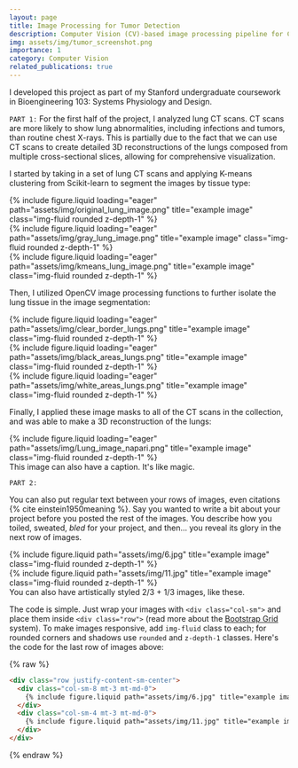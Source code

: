 ```yaml
---
layout: page
title: Image Processing for Tumor Detection
description: Computer Vision (CV)-based image processing pipeline for CT and Ultrasound imaging of suspected cancerous growths.
img: assets/img/tumor_screenshot.png
importance: 1
category: Computer Vision
related_publications: true
---
```


I developed this project as part of my Stanford undergraduate coursework in Bioengineering 103: Systems Physiology and Design.

`PART 1:` For the first half of the project, I analyzed lung CT scans. CT scans are more likely to show lung abnormalities, including infections and tumors, than routine chest X-rays. This is partially due to the fact that we can use CT scans to create detailed 3D reconstructions of the lungs composed from multiple cross-sectional slices, allowing for comprehensive visualization.


I started by taking in a set of lung CT scans and applying K-means clustering from Scikit-learn to segment the images by tissue type:


<div class="row">
    <div class="col-sm mt-3 mt-md-0">
        {% include figure.liquid loading="eager" path="assets/img/original_lung_image.png" title="example image" class="img-fluid rounded z-depth-1" %}
    </div>
    <div class="col-sm mt-3 mt-md-0">
        {% include figure.liquid loading="eager" path="assets/img/gray_lung_image.png" title="example image" class="img-fluid rounded z-depth-1" %}
    </div>
    <div class="col-sm mt-3 mt-md-0">
        {% include figure.liquid loading="eager" path="assets/img/kmeans_lung_image.png" title="example image" class="img-fluid rounded z-depth-1" %}
    </div>
</div>


Then, I utilized OpenCV image processing functions to further isolate the lung tissue in the image segmentation:

<div class="row">
    <div class="col-sm mt-3 mt-md-0">
        {% include figure.liquid loading="eager" path="assets/img/clear_border_lungs.png" title="example image" class="img-fluid rounded z-depth-1" %}
    </div>
    <div class="col-sm mt-3 mt-md-0">
        {% include figure.liquid loading="eager" path="assets/img/black_areas_lungs.png" title="example image" class="img-fluid rounded z-depth-1" %}
    </div>
    <div class="col-sm mt-3 mt-md-0">
        {% include figure.liquid loading="eager" path="assets/img/white_areas_lungs.png" title="example image" class="img-fluid rounded z-depth-1" %}
    </div>
</div>

Finally, I applied these image masks to all of the CT scans in the collection, and was able to make a 3D reconstruction of the lungs:



<div class="row">
    <div class="col-sm mt-3 mt-md-0">
        {% include figure.liquid loading="eager" path="assets/img/Lung_image_napari.png" title="example image" class="img-fluid rounded z-depth-1" %}
    </div>
</div>
<div class="caption">
    This image can also have a caption. It's like magic.
</div>


`PART 2:` 




You can also put regular text between your rows of images, even citations {% cite einstein1950meaning %}.
Say you wanted to write a bit about your project before you posted the rest of the images.
You describe how you toiled, sweated, _bled_ for your project, and then... you reveal its glory in the next row of images.

<div class="row justify-content-sm-center">
    <div class="col-sm-8 mt-3 mt-md-0">
        {% include figure.liquid path="assets/img/6.jpg" title="example image" class="img-fluid rounded z-depth-1" %}
    </div>
    <div class="col-sm-4 mt-3 mt-md-0">
        {% include figure.liquid path="assets/img/11.jpg" title="example image" class="img-fluid rounded z-depth-1" %}
    </div>
</div>
<div class="caption">
    You can also have artistically styled 2/3 + 1/3 images, like these.
</div>

The code is simple.
Just wrap your images with `<div class="col-sm">` and place them inside `<div class="row">` (read more about the <a href="https://getbootstrap.com/docs/4.4/layout/grid/">Bootstrap Grid</a> system).
To make images responsive, add `img-fluid` class to each; for rounded corners and shadows use `rounded` and `z-depth-1` classes.
Here's the code for the last row of images above:

{% raw %}

```html
<div class="row justify-content-sm-center">
  <div class="col-sm-8 mt-3 mt-md-0">
    {% include figure.liquid path="assets/img/6.jpg" title="example image" class="img-fluid rounded z-depth-1" %}
  </div>
  <div class="col-sm-4 mt-3 mt-md-0">
    {% include figure.liquid path="assets/img/11.jpg" title="example image" class="img-fluid rounded z-depth-1" %}
  </div>
</div>
```

{% endraw %}
